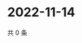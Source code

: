 # 2022-11-14

共 0 条

<!-- BEGIN WEIBO -->
<!-- 最后更新时间 Mon Nov 14 2022 14:21:54 GMT+0800 (China Standard Time) -->

<!-- END WEIBO -->
